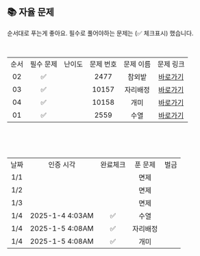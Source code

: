 
## 📚 자율 문제

순서대로 푸는게 좋아요.
필수로 풀어야하는 문제는 (✅ 체크표시) 했습니다.

<br/>
<table>
  <tr>
    <td align="center">순서</td>
    <td align="center">필수 문제</td>
    <td align="center">난이도</td>
    <td align="center">문제 번호</td>
    <td align="center">문제 이름</td>
    <td align="center">문제 링크</td>
  </tr>
  <tr>
    <td align="center">02</td>
    <td align="center">✅</td>
    <td align="center"></td>
    <td align="center">2477</td>
    <td align="center">참외밭</td>
    <td align="center"><a href="https://www.acmicpc.net/problem/2477">바로가기</a></td>
  </tr>
    <tr>
    <td align="center">03</td>
    <td align="center">✅</td>
    <td align="center"></td>
    <td align="center">10157</td>
    <td align="center">자리배정</td>
    <td align="center"><a href="https://www.acmicpc.net/problem/10157">바로가기</a></td>
  </tr>
  <tr>
    <td align="center">04</td>
    <td align="center">✅</td>
    <td align="center"></td>
    <td align="center">10158</td>
    <td align="center">개미</td>
    <td align="center"><a href="https://www.acmicpc.net/problem/10158">바로가기</a></td>
  </tr>
  <tr>
    <td align="center">01</td>
    <td align="center">✅</td>
    <td align="center"></td>
    <td align="center">2559</td>
    <td align="center">수열</td>
    <td align="center"><a href="https://www.acmicpc.net/problem/2559">바로가기</a></td>
  </tr>
</table>
<br/><br/>

<br>

<table>
  <tr>
    <td align="center">날짜</td>
    <td align="center">인증 시각</td>
    <td align="center">완료체크</td>
    <td align="center">푼 문제</td>
    <td align="center">벌금</td>
  </tr>
    <tr>
    <td align="center">1/1</td>
    <td align="center"></td>
    <td align="center"></td>
    <td align="center">면제</td>
    <td align="center"></td>
  </tr>
    <tr>
    <td align="center">1/2</td>
    <td align="center"></td>
    <td align="center"></td>
    <td align="center">면제</td>
    <td align="center"></td>
  </tr>
  <tr>
    <td align="center">1/3</td>
    <td align="center"></td>
    <td align="center"></td>
    <td align="center">면제</td>
    <td align="center"></td>
  </tr>
  <tr>
    <td align="center">1/4</td>
    <td align="center">2025-1-4 4:03AM</td>
    <td align="center">✅</td>
    <td align="center">수열</td>
    <td align="center"></td>
  </tr>
  <tr>
    <td align="center">1/4</td>
    <td align="center">2025-1-5 4:08AM</td>
    <td align="center">✅</td>
    <td align="center">자리배정</td>
    <td align="center"></td>
  </tr>
  <tr>
    <td align="center">1/4</td>
    <td align="center">2025-1-5 4:08AM</td>
    <td align="center">✅</td>
    <td align="center">개미</td>
    <td align="center"></td>
  </tr>
</table>
